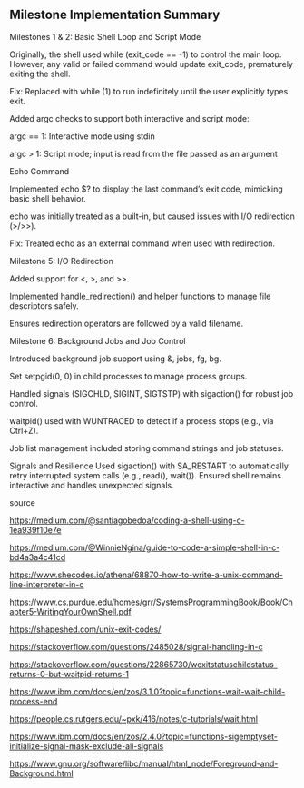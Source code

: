 ## Milestone Implementation Summary

Milestones 1 & 2: Basic Shell Loop and Script Mode


Originally, the shell used while (exit_code == -1) to control the main loop. However, any valid or failed command would update exit_code, prematurely exiting the shell.


Fix: Replaced with while (1) to run indefinitely until the user explicitly types exit.

Added argc checks to support both interactive and script mode:

argc == 1: Interactive mode using stdin

argc > 1: Script mode; input is read from the file passed as an argument


Echo Command

Implemented echo $? to display the last command’s exit code, mimicking basic shell behavior.


echo was initially treated as a built-in, but caused issues with I/O redirection (>/>>).


Fix: Treated echo as an external command when used with redirection.


Milestone 5: I/O Redirection


Added support for <, >, and >>.


Implemented handle_redirection() and helper functions to manage file descriptors safely. 

Ensures redirection operators are followed by a valid filename.


Milestone 6: Background Jobs and Job Control

Introduced background job support using &, jobs, fg, bg.

Set setpgid(0, 0) in child processes to manage process groups.

Handled signals (SIGCHLD, SIGINT, SIGTSTP) with sigaction() for robust job control.

waitpid() used with WUNTRACED to detect if a process stops (e.g., via Ctrl+Z).

Job list management included storing command strings and job statuses.


Signals and Resilience
Used sigaction() with SA_RESTART to automatically retry interrupted system calls (e.g., read(), wait()).
Ensured shell remains interactive and handles unexpected signals.

source

https://medium.com/@santiagobedoa/coding-a-shell-using-c-1ea939f10e7e  

https://medium.com/@WinnieNgina/guide-to-code-a-simple-shell-in-c-bd4a3a4c41cd  

https://www.shecodes.io/athena/68870-how-to-write-a-unix-command-line-interpreter-in-c 

https://www.cs.purdue.edu/homes/grr/SystemsProgrammingBook/Book/Chapter5-WritingYourOwnShell.pdf  

https://shapeshed.com/unix-exit-codes/  

https://stackoverflow.com/questions/2485028/signal-handling-in-c  

https://stackoverflow.com/questions/22865730/wexitstatuschildstatus-returns-0-but-waitpid-returns-1  

https://www.ibm.com/docs/en/zos/3.1.0?topic=functions-wait-wait-child-process-end  

https://people.cs.rutgers.edu/~pxk/416/notes/c-tutorials/wait.html  

https://www.ibm.com/docs/en/zos/2.4.0?topic=functions-sigemptyset-initialize-signal-mask-exclude-all-signals  

https://www.gnu.org/software/libc/manual/html_node/Foreground-and-Background.html  

